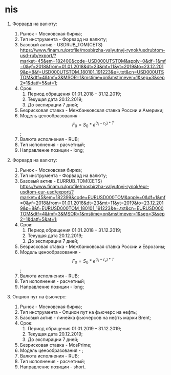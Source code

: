 # nis
1. Форвард на валюту:  
      1. Рынок - Московская биржа;  
      2. Тип инструмента - Форвард на валюту;  
      3. Базовый актив - USDRUB_TOM(CETS) https://www.finam.ru/profile/mosbirzha-valyutnyj-rynok/usdrubtom-usd-rub/export/?market=45&em=182400&code=USD000UTSTOM&apply=0&df=1&mf=0&yf=2018&from=01.01.2018&dt=23&mt=11&yt=2019&to=23.12.2019&p=8&f=USD000UTSTOM_180101_191223&e=.txt&cn=USD000UTSTOM&dtf=4&tmf=3&MSOR=1&mstime=on&mstimever=1&sep=3&sep2=1&datf=5&at=1;    
      4. Срок:    
          1. Период обращения 01.01.2018 – 31.12.2019;    
          2. Текущая дата 20.12.2019;  
          3. До экспирации 7 дней;  
      5. Безрисковая ставка - Межбанковская ставка России и Америки;  
      6. Модель ценообразования - $$F_0 = S_0*e^{(r_i-r_o)*T}$$;  
      7. Валюта исполнения - RUB;  
      8. Тип исполнения - расчетный;  
      9. Направление позиции - long;  
2. Форвард на валюту:  
      1. Рынок - Московская биржа;  
      2. Тип инструмента - Форвард на валюту;  
      3. Базовый актив - EURRUB_TOM(CETS) https://www.finam.ru/profile/mosbirzha-valyutnyj-rynok/eur-usdtom-eur-usd/export/?market=45&em=182399&code=EURUSD000TOM&apply=0&df=1&mf=0&yf=2018&from=01.01.2018&dt=23&mt=11&yt=2019&to=23.12.2019&p=8&f=EURUSD000TOM_180101_191223&e=.txt&cn=EURUSD000TOM&dtf=4&tmf=3&MSOR=1&mstime=on&mstimever=1&sep=3&sep2=1&datf=5&at=1;  
      4. Срок:  
            1. Период обращения 01.01.2018 – 31.12.2019;  
            2. Текущая дата 20.12.2019;  
            3. До экспирации 7 дней;  
      5. Безрисковая ставка - Межбанковская ставка России и Еврозоны;  
      6. Модель ценообразования - $$F_0 = S_0*e^{(r_i-r_o)*T}$$;  
      7. Валюта исполнения - RUB;  
      8. Тип исполнения - расчетный;  
      9. Направление позиции - long;  
   
3. Опцион пут на фьючерс:  
      1. Рынок - Московская биржа;  
      2. Тип инструмента - Опцион пут на фьючерс на нефть;  
      3. Базовый актив - линейка фьючерсов на нефть марки Brent;  
      4. Срок:  
            1. Период обращения 01.01.2019 – 31.12.2019;  
            2. Текущая дата 20.12.2019;  
            3. До экспирации 7 дней;  
      5. Безрисковая ставка - MosPrime;  
      6. Модель ценообразования - ;
      7. Валюта исполнения - RUB;  
      8. Тип исполнения - расчетный;  
      9. Направление позиции - short.
